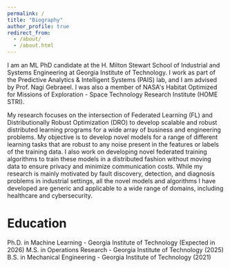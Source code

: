```yaml
---
permalink: /
title: "Biography"
author_profile: true
redirect_from: 
  - /about/
  - /about.html
---
```


I am an ML PhD candidate at the H. Milton Stewart School of Industrial and Systems Engineering at Georgia Institute of Technology. I work as part of the Predictive Analytics & Intelligent Systems (PAIS) lab, and I am advised by Prof. Nagi Gebraeel. I was also a member of NASA's Habitat Optimized for Missions of Exploration - Space Technology Research Institute (HOME STRI).

My research focuses on the intersection of Federated Learning (FL) and Distributionally Robust Optimization (DRO) to develop scalable and robust distributed learning programs for a wide array of business and engineering problems. My objective is to develop novel models for a range of different learning tasks that are robust to any noise present in the features or labels of the training data. I also work on developing novel federated training algorithms to train these models in a distributed fashion without moving data to ensure privacy and minimize communication costs. While my research is mainly motivated by fault discovery, detection, and diagnosis problems in industrial settings, all the novel models and algorithms I have developed are generic and applicable to a wide range of domains, including healthcare and cybersecurity.

Education
========
Ph.D. in Machine Learning - Georgia Institute of Technology (Expected in 2026)
M.S. in Operations Research - Georgia Institute of Technology (2025)
B.S. in Mechanical Engineering - Georgia Institute of Technology (2021)
